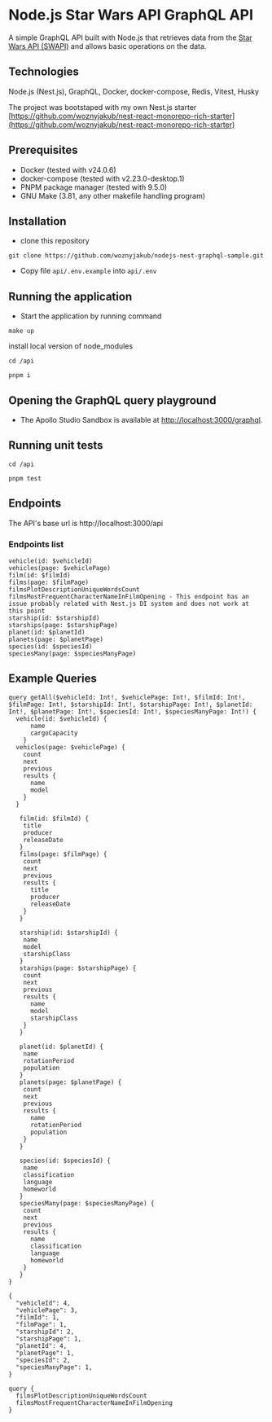 # Node.js Star Wars API GraphQL API

A simple GraphQL API built with Node.js that retrieves data from the [Star Wars API (SWAPI)](https://swapi.dev) and allows basic operations on the data.

## Technologies

Node.js (Nest.js), GraphQL, Docker, docker-compose, Redis, Vitest, Husky

The project was bootstaped with my own Nest.js starter [https://github.com/woznyjakub/nest-react-monorepo-rich-starter](https://github.com/woznyjakub/nest-react-monorepo-rich-starter)

## Prerequisites

- Docker (tested with v24.0.6)
- docker-compose (tested with v2.23.0-desktop.1)
- PNPM package manager (tested with 9.5.0)
- GNU Make (3.81, any other makefile handling program)

## Installation

- clone this repository

```
git clone https://github.com/woznyjakub/nodejs-nest-graphql-sample.git
```

- Copy file `api/.env.example` into `api/.env`

## Running the application

- Start the application by running command

```
make up
```

install local version of node_modules

```
cd /api
```

```
pnpm i
```

## Opening the GraphQL query playground

- The Apollo Studio Sandbox is available at [http://localhost:3000/graphql](http://localhost:3000/graphql).

## Running unit tests

```
cd /api
```

```
pnpm test
```

## Endpoints

The API's base url is http://localhost:3000/api

### Endpoints list

```
vehicle(id: $vehicleId)
vehicles(page: $vehiclePage)
film(id: $filmId)
films(page: $filmPage)
filmsPlotDescriptionUniqueWordsCount
filmsMostFrequentCharacterNameInFilmOpening - This endpoint has an issue probably related with Nest.js DI system and does not work at this point
starship(id: $starshipId)
starships(page: $starshipPage)
planet(id: $planetId)
planets(page: $planetPage)
species(id: $speciesId)
speciesMany(page: $speciesManyPage)
```

## Example Queries

```gql
query getAll($vehicleId: Int!, $vehiclePage: Int!, $filmId: Int!, $filmPage: Int!, $starshipId: Int!, $starshipPage: Int!, $planetId: Int!, $planetPage: Int!, $speciesId: Int!, $speciesManyPage: Int!) {
  vehicle(id: $vehicleId) {
      name
      cargoCapacity
    }
  vehicles(page: $vehiclePage) {
    count
    next
    previous
    results {
      name
      model
    }
  }

   film(id: $filmId) {
    title
    producer
    releaseDate
   }
   films(page: $filmPage) {
    count
    next
    previous
    results {
      title
      producer
      releaseDate
    }
   }

   starship(id: $starshipId) {
    name
    model
    starshipClass
   }
   starships(page: $starshipPage) {
    count
    next
    previous
    results {
      name
      model
      starshipClass
    }
   }

   planet(id: $planetId) {
    name
    rotationPeriod
    population
   }
   planets(page: $planetPage) {
    count
    next
    previous
    results {
      name
      rotationPeriod
      population
    }
   }

   species(id: $speciesId) {
    name
    classification
    language
    homeworld
   }
   speciesMany(page: $speciesManyPage) {
    count
    next
    previous
    results {
      name
      classification
      language
      homeworld
    }
   }
}

{
  "vehicleId": 4,
  "vehiclePage": 3,
  "filmId": 1,
  "filmPage": 1,
  "starshipId": 2,
  "starshipPage": 1,
  "planetId": 4,
  "planetPage": 1,
  "speciesId": 2,
  "speciesManyPage": 1,
}
```

```gql
query {
  filmsPlotDescriptionUniqueWordsCount
  filmsMostFrequentCharacterNameInFilmOpening
}
```
